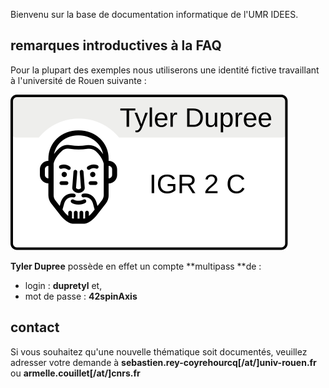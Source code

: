 Bienvenu sur la base de documentation informatique de l'UMR IDEES. 

## remarques introductives à la FAQ
Pour la plupart des exemples nous utiliserons une identité fictive travaillant à l'université de Rouen suivante : 

![LeoCarteTylerDupree](/images/TylerDupree.svg)

**Tyler Dupree** possède en effet un compte **multipass **de : 
- login : **dupretyl** et, 
- mot de passe : **42spinAxis**

## contact
Si vous souhaitez qu'une nouvelle thématique soit documentés, veuillez adresser votre demande à **sebastien.rey-coyrehourcq\[/at/\]univ-rouen.fr** ou **armelle.couillet\[/at/\]cnrs.fr**



